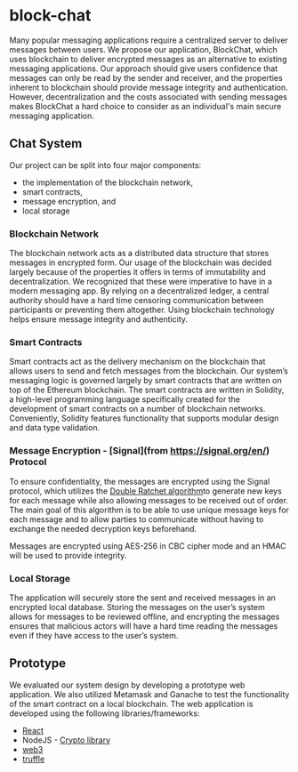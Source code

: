 # block-chat

Many popular messaging applications require a centralized server to deliver messages between users. We propose our application, BlockChat, which uses blockchain to deliver encrypted messages as an alternative to existing messaging applications. Our approach should give users confidence that messages can only be read by the sender and receiver, and the properties inherent to blockchain should provide message integrity and authentication. However, decentralization and the costs associated with sending messages makes BlockChat a hard choice to consider as an individual's main secure messaging application. 

## Chat System

Our project can be split into four major components:
- the implementation of the blockchain network,
- smart contracts,
- message encryption, and
- local storage

### Blockchain Network

The blockchain network acts as a distributed data structure that stores messages in encrypted form. 
Our usage of the blockchain was decided largely because of the properties it offers in terms of immutability and decentralization. We recognized that these were imperative to have in a modern messaging app. By relying on a decentralized ledger, a central authority should have a hard time censoring communication between participants or preventing them altogether. 
Using blockchain technology helps ensure message integrity and authenticity.

### Smart Contracts

Smart contracts act as the delivery mechanism on the blockchain that allows users to send and fetch messages from the blockchain. Our system’s messaging logic is governed largely by smart contracts that are written on top of the Ethereum blockchain. 
The smart contracts are written in Solidity, a high-level programming language specifically created for the development of smart contracts on a number of blockchain networks. Conveniently, Solidity features functionality that supports modular design and data type validation. 

### Message Encryption - [Signal](from https://signal.org/en/) Protocol

To ensure confidentiality, the messages are encrypted using the Signal protocol, which utilizes the [Double Ratchet algorithm](https://signal.org/docs/specifications/doubleratchet/
)to generate new keys for each message while also allowing messages to be received out of order. 
The main goal of this algorithm is to be able to use unique message keys for each message and to allow parties to communicate without having to exchange the needed decryption keys beforehand.

Messages are encrypted using AES-256 in CBC cipher mode and an HMAC will be used to provide integrity. 

### Local Storage

The application will securely store the sent and received messages in an encrypted local database. Storing the messages on the user’s system allows for messages to be reviewed offline, and encrypting the messages ensures that malicious actors will have a hard time reading the messages even if they have access to the user’s system.

## Prototype

We evaluated our system design by developing a prototype web application. We also utilized Metamask and Ganache to test the functionality of the smart contract on a local blockchain. 
The web application is developed using the following libraries/frameworks:
- [React](https://react.dev/)
- NodeJS - [Crypto library](https://nodejs.org/api/crypto.html)
- [web3](https://github.com/web3/web3.js)
- [truffle](https://trufflesuite.com/truffle/)

